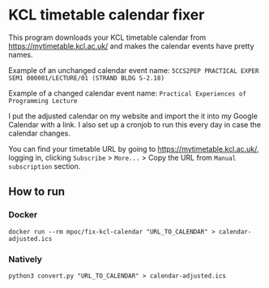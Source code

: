 # KCL timetable calendar fixer

This program downloads your KCL timetable calendar from <https://mytimetable.kcl.ac.uk/> and makes the calendar events have pretty names.

Example of an unchanged calendar event name: `5CCS2PEP PRACTICAL EXPER SEM1 000001/LECTURE/01 (STRAND BLDG S-2.18)`

Example of a changed calendar event name: `Practical Experiences of Programming Lecture`

I put the adjusted calendar on my website and import the it into my Google Calendar with a link. I also set up a cronjob to run this every day in case the calendar changes.

You can find your timetable URL by going to <https://mytimetable.kcl.ac.uk/>, logging in, clicking `Subscribe` > `More...` > Copy the URL from `Manual subscription` section.

## How to run

### Docker

```console
docker run --rm mpoc/fix-kcl-calendar "URL_TO_CALENDAR" > calendar-adjusted.ics
```

### Natively

```console
python3 convert.py "URL_TO_CALENDAR" > calendar-adjusted.ics
```
